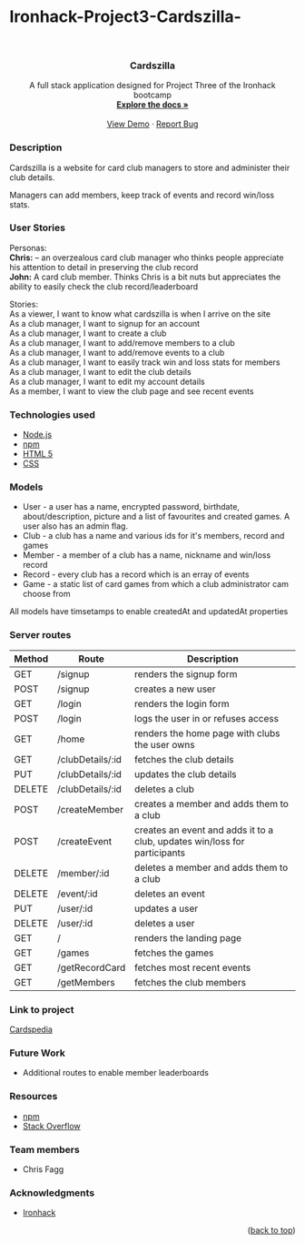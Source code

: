 # Ironhack-Project3-Cardszilla-
<div id="top"></div>
<!-- PROJECT LOGO -->
<br />
<div align="center">
 <!-- <a href="https://github.com/DomKal11/Project2-cardspedia/">
    <img src="main/Assets/Images/Others/our_host.png" alt="Logo" width="80" height="80"> -->
  </a>

<h3 align="center">Cardszilla</h3>

  <p align="center">
    A full stack application designed for Project Three of the Ironhack bootcamp
    <br />
    <a href="https://github.com/ChrisF333/cardszilla-server"><strong>Explore the docs »</strong></a>
    <br />
    <br />
    <a href="https://cardszilla.herokuapp.com/">View Demo</a>
    ·
    <a href="https://github.com/ChrisF333/cardszilla-server/issues">Report Bug</a>
  </p>
</div>


<!-- ABOUT THE PROJECT -->
### Description 
Cardszilla is a website for card club managers to store and administer their club details.

Managers can add members, keep track of events and record win/loss stats.

<!--USER STORIES-->
### User Stories

Personas:<br />
<b>Chris:</b> – an overzealous card club manager who thinks people appreciate his attention to detail in preserving the club record 
<br />
<b>John:</b> A card club member. Thinks Chris is a bit nuts but appreciates the ability to easily check the club record/leaderboard
<br />

Stories:<br />
As a viewer, I want to know what cardszilla is when I arrive on the site<br />
As a club manager, I want to signup for an account<br />
As a club manager, I want to create a club<br />
As a club manager, I want to add/remove members to a club<br />
As a club manager, I want to add/remove events to a club<br />
As a club manager, I want to easily track win and loss stats for members<br />
As a club manager, I want to edit the club details<br />
As a club manager, I want to edit my account details<br />
As a member, I want to view the club page and see recent events</br>

<!--TECHNOLOGIES USED-->
### Technologies used

* [Node.js](https://nodejs.org/)
* [npm](https://www.npmjs.com/")
* [HTML 5](http://www.html5.com/)
* [CSS](https://www.w3schools.com/w3css/defaulT.asp)


<!--MODELS-->
### Models

* User - a user has a name, encrypted password, birthdate, about/description, picture and a list of favourites and created games. A user also has an admin flag.
* Club - a club has a name and various ids for it's members, record and games
* Member - a member of a club has a name, nickname and win/loss record
* Record - every club has a record which is an erray of events
* Game - a static list of card games from which a club administrator cam choose from

All models have timsetamps to enable createdAt and updatedAt properties


<!--SERVER ROUTES-->
### Server routes

| Method | Route                              | Description                                                                                   |
|--------|------------------------------------|-----------------------------------------------------------------------------------------------|
| GET    | /signup                            | renders the signup form                                                                       |
| POST   | /signup                            | creates a new user                                                                            |
| GET    | /login                             | renders the login form                                                                        |
| POST   | /login                             | logs the user in or refuses access                                                            |
| GET    | /home                              | renders the home page with clubs the user owns                                                |
| GET    | /clubDetails/:id                   | fetches the club details                                                                      |
| PUT    | /clubDetails/:id                   | updates the club details                                                                      |
| DELETE | /clubDetails/:id                   | deletes a club                                                                                |
| POST   | /createMember                      | creates a member and adds them to a club                                                      |
| POST   | /createEvent                       | creates an event and adds it to a club, updates win/loss for participants                     |
| DELETE | /member/:id                        | deletes a member and adds them to a club                                                      |
| DELETE | /event/:id                         | deletes an event                                                                              |
| PUT    | /user/:id                          | updates a user                                                                                |
| DELETE | /user/:id                          | deletes a user                                                                                |
| GET    | /                                  | renders the landing page                                                                      |
| GET    | /games                             | fetches the games                                                                             |
| GET    | /getRecordCard                     | fetches most recent events                                                                    |
| GET    | /getMembers                        | fetches the club members                                                                      |


<!--Project Link-->
### Link to project
<a href="https://cardszilla.herokuapp.com/">Cardspedia</a>


<!--Future Work-->

### Future Work
* Additional routes to enable member leaderboards 


<!--RESOURCES-->
### Resources
* <a href="https://www.npmjs.com/">npm</a>
* <a href="https://stackoverflow.com/">Stack Overflow</a>


<!--TEAM MEMBERS-->
### Team members
* Chris Fagg

<!-- ACKNOWLEDGMENTS -->
### Acknowledgments

* [Ironhack](https://www.ironhack.com/en)

<p align="right">(<a href="#top">back to top</a>)</p>

